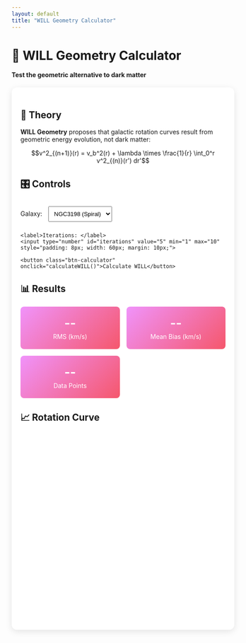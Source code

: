 ```yaml
---
layout: default
title: "WILL Geometry Calculator"
---
```


<style>
/* Additional styles for calculator page */
.calculator-container {
    background: white;
    border-radius: 12px;
    padding: 20px;
    margin: 20px 0;
    box-shadow: 0 4px 15px rgba(0,0,0,0.1);
}

.btn-calculator {
    background: linear-gradient(135deg, #667eea 0%, #764ba2 100%);
    color: white;
    border: none;
    padding: 12px 24px;
    border-radius: 6px;
    font-size: 16px;
    font-weight: 600;
    cursor: pointer;
    transition: transform 0.2s;
    margin: 5px;
}

.btn-calculator:hover {
    transform: translateY(-2px);
}

.results-grid {
    display: grid;
    grid-template-columns: repeat(auto-fit, minmax(200px, 1fr));
    gap: 15px;
    margin: 20px 0;
}

.stat-card {
    background: linear-gradient(135deg, #f093fb 0%, #f5576c 100%);
    color: white;
    padding: 20px;
    border-radius: 8px;
    text-align: center;
}

.stat-value {
    font-size: 2em;
    font-weight: 700;
    margin-bottom: 5px;
}

.chart-container {
    position: relative;
    height: 400px;
    margin: 20px 0;
}
</style>

# 🌌 WILL Geometry Calculator

**Test the geometric alternative to dark matter**

<div class="calculator-container">

## 🔬 Theory
**WILL Geometry** proposes that galactic rotation curves result from geometric energy evolution, not dark matter:

$$v^2_{(n+1)}(r) = v_b^2(r) + \lambda \times \frac{1}{r} \int_0^r v^2_{(n)}(r') dr'$$

## 🎛️ Controls
<div style="margin: 20px 0;">
    <label>Galaxy: </label>
    <select id="galaxySelect" style="padding: 8px; margin: 10px;">
        <option value="NGC3198" selected>NGC3198 (Spiral)</option>
        <option value="DDO154">DDO154 (Dwarf)</option>
        <option value="NGC2403">NGC2403 (Spiral)</option>
        <option value="NGC6503">NGC6503 (Spiral)</option>
    </select>
    
    <label>Iterations: </label>
    <input type="number" id="iterations" value="5" min="1" max="10" style="padding: 8px; width: 60px; margin: 10px;">
    
    <button class="btn-calculator" onclick="calculateWILL()">Calculate WILL</button>
</div>

## 📊 Results
<div class="results-grid" id="resultsGrid">
    <div class="stat-card">
        <div class="stat-value" id="rmsValue">--</div>
        <div class="stat-label">RMS (km/s)</div>
    </div>
    <div class="stat-card">
        <div class="stat-value" id="meanBias">--</div>
        <div class="stat-label">Mean Bias (km/s)</div>
    </div>
    <div class="stat-card">
        <div class="stat-value" id="dataPoints">--</div>
        <div class="stat-label">Data Points</div>
    </div>
</div>

## 📈 Rotation Curve
<div class="chart-container">
    <canvas id="rotationChart"></canvas>
</div>

</div>

<script src="https://cdnjs.cloudflare.com/ajax/libs/Chart.js/3.9.1/chart.min.js"></script>
<script>
// SPARC Galaxy Database
const sparcGalaxies = {
    "NGC3198": {
        name: "NGC3198",
        type: "Spiral Galaxy",
        inclination: 72,
        vflat: 157,
        data: [
            [0.32, 24.4, 0.0, 63.28, 0.0],
            [0.64, 43.3, 0.0, 73.66, 0.0],
            [0.96, 45.5, 0.0, 78.98, 0.0],
            [1.28, 58.5, 0.35, 82.7, 0.0],
            [1.61, 68.8, 0.15, 84.22, 0.0],
            [1.93, 76.9, -0.05, 83.17, 0.0],
            [2.24, 82.0, -0.47, 87.04, 0.0],
            [2.57, 86.9, -0.95, 88.91, 0.0],
            [2.89, 97.6, -1.43, 88.98, 0.0],
            [3.21, 100.0, -1.14, 93.81, 0.0],
            [3.54, 107.0, -0.39, 101.22, 0.0],
            [3.85, 113.0, 0.36, 108.53, 0.0],
            [4.17, 117.0, 1.52, 115.51, 0.0],
            [4.5, 119.0, 3.07, 120.51, 0.0],
            [4.82, 127.0, 4.63, 125.42, 0.0],
            [5.15, 132.0, 6.02, 129.4, 0.0],
            [5.46, 134.0, 7.16, 133.15, 0.0],
            [5.78, 137.0, 8.31, 136.45, 0.0],
            [6.1, 140.0, 9.46, 139.41, 0.0],
            [6.43, 142.0, 10.61, 141.85, 0.0]
        ]
    },
    "DDO154": {
        name: "DDO154", 
        type: "Dwarf Galaxy",
        inclination: 66,
        vflat: 47,
        data: [
            [0.49, 13.8, 3.74, 12.31, 0.0],
            [0.99, 21.6, 7.46, 14.55, 0.0],
            [1.48, 28.9, 10.87, 12.95, 0.0],
            [1.97, 34.3, 13.32, 11.54, 0.0],
            [2.47, 38.2, 14.77, 10.18, 0.0],
            [2.96, 42.0, 16.2, 9.16, 0.0],
            [3.46, 44.6, 17.6, 8.37, 0.0],
            [3.95, 46.3, 17.91, 7.77, 0.0],
            [4.44, 47.4, 17.48, 7.29, 0.0],
            [4.94, 48.2, 16.93, 6.89, 0.0],
            [5.43, 47.4, 16.28, 6.55, 0.0],
            [5.92, 45.5, 15.64, 6.26, 0.0]
        ]
    },
    "NGC2403": {
        name: "NGC2403",
        type: "Spiral Galaxy", 
        inclination: 63,
        vflat: 131,
        data: [
            [0.16, 24.5, 0.0, 23.21, 0.0],
            [0.26, 35.3, 0.0, 35.33, 0.0],
            [0.36, 43.2, 1.92, 46.97, 0.0],
            [0.46, 52.0, 2.29, 56.68, 0.0],
            [0.56, 60.9, 2.64, 63.77, 0.0],
            [0.66, 65.8, 3.0, 67.56, 0.0],
            [0.76, 71.7, 3.34, 70.83, 0.0],
            [0.86, 74.6, 3.68, 72.8, 0.0],
            [0.96, 74.6, 4.02, 74.87, 0.0],
            [1.06, 76.6, 4.37, 77.12, 0.0],
            [1.16, 78.5, 4.75, 79.47, 0.0],
            [1.27, 83.4, 5.15, 82.18, 0.0],
            [1.36, 86.4, 5.51, 85.19, 0.0],
            [1.47, 87.4, 5.76, 87.94, 0.0],
            [1.57, 90.3, 5.98, 90.77, 0.0],
            [1.67, 93.3, 6.21, 93.98, 0.0]
        ]
    },
    "NGC6503": {
        name: "NGC6503",
        type: "Spiral Galaxy",
        inclination: 74,
        vflat: 116,
        data: [
            [0.76, 77.0, 4.04, 70.72, 0.0],
            [1.52, 100.0, 7.62, 123.17, 0.0],
            [2.28, 110.0, 9.72, 142.64, 0.0],
            [3.04, 118.0, 12.42, 134.42, 0.0],
            [3.79, 121.0, 13.35, 121.97, 0.0],
            [4.55, 121.0, 14.78, 111.53, 0.0],
            [5.31, 117.0, 17.55, 103.23, 0.0],
            [6.07, 116.0, 19.2, 96.65, 0.0],
            [6.83, 116.0, 20.33, 91.96, 0.0],
            [7.59, 116.0, 21.66, 87.62, 0.0],
            [8.35, 115.0, 22.79, 83.25, 0.0],
            [9.11, 115.0, 23.92, 79.58, 0.0],
            [9.86, 116.0, 24.84, 76.81, 0.0],
            [10.64, 117.0, 25.46, 74.18, 0.0]
        ]
    }
};

let chart = null;

// WILL Calculation Engine
function calculateWILL() {
    const galaxySelect = document.getElementById('galaxySelect');
    const iterations = parseInt(document.getElementById('iterations').value);
    
    const galaxy = sparcGalaxies[galaxySelect.value];
    const galaxyData = galaxy.data.map(row => ({
        r: row[0],
        v_obs: row[1], 
        v_gas: row[2],
        v_disk: row[3],
        v_bulge: row[4]
    }));
    
    // Determine disc factor (λ = 0.45 for thin discs, 1.0 otherwise)
    const lambda = (galaxy.inclination >= 70 && galaxy.vflat >= 180) ? 0.45 : 1.0;
    
    // Calculate WILL predictions
    const results = calculateWILLPredictions(galaxyData, iterations, lambda);
    
    // Update display
    updateResults(results, lambda, galaxy.name);
    updateChart(results);
}

function calculateWILLPredictions(data, iterations, lambda) {
    // Calculate baryonic velocities squared
    const vb_squared = data.map(point => 
        point.v_gas * point.v_gas + 
        point.v_disk * point.v_disk + 
        point.v_bulge * point.v_bulge
    );
    
    // Initialize with baryonic velocities
    let v_squared_current = [...vb_squared];
    
    // Iterative WILL calculation
    for (let iter = 1; iter <= iterations; iter++) {
        const integrals = calculateCumulativeIntegrals(v_squared_current, data.map(p => p.r));
        
        // Update v² = v_b² + λ * integral/r
        v_squared_current = data.map((point, i) => 
            vb_squared[i] + lambda * integrals[i] / point.r
        );
    }
    
    // Generate results
    const results = data.map((point, i) => ({
        r: point.r,
        v_obs: point.v_obs,
        v_baryonic: Math.sqrt(vb_squared[i]),
        v_will: Math.sqrt(Math.max(0, v_squared_current[i])),
        residual: point.v_obs - Math.sqrt(Math.max(0, v_squared_current[i]))
    }));
    
    return results;
}

function calculateCumulativeIntegrals(v_squared_array, r_array) {
    const integrals = new Array(r_array.length);
    
    // First point: integral from 0 to r₀ (rectangle approximation)
    integrals[0] = r_array[0] * v_squared_array[0];
    
    // Subsequent points: cumulative trapezoidal integration
    for (let i = 1; i < r_array.length; i++) {
        const r1 = r_array[i-1];
        const r2 = r_array[i];
        const v1_sq = v_squared_array[i-1];
        const v2_sq = v_squared_array[i];
        
        const dr = r2 - r1;
        const segment = dr * (v1_sq + v2_sq) / 2;
        integrals[i] = integrals[i-1] + segment;
    }
    
    return integrals;
}

function updateResults(results, lambda, galaxyName) {
    // Calculate statistics
    const residuals = results.map(r => r.residual);
    const rms = Math.sqrt(residuals.reduce((sum, r) => sum + r*r, 0) / residuals.length);
    const meanBias = residuals.reduce((sum, r) => sum + r, 0) / residuals.length;
    
    // Update UI
    document.getElementById('rmsValue').textContent = rms.toFixed(2);
    document.getElementById('meanBias').textContent = meanBias.toFixed(2);
    document.getElementById('dataPoints').textContent = results.length;
}

function updateChart(results) {
    const ctx = document.getElementById('rotationChart').getContext('2d');
    
    if (chart) {
        chart.destroy();
    }
    
    chart = new Chart(ctx, {
        type: 'line',
        data: {
            labels: results.map(r => r.r.toFixed(2)),
            datasets: [{
                label: 'Observed V(r)',
                data: results.map(r => r.v_obs),
                borderColor: '#e74c3c',
                backgroundColor: 'transparent',
                borderWidth: 3,
                pointRadius: 5,
                pointBackgroundColor: '#e74c3c'
            }, {
                label: 'WILL Prediction',
                data: results.map(r => r.v_will),
                borderColor: '#3498db',
                backgroundColor: 'transparent',
                borderWidth: 2,
                borderDash: [5, 5],
                pointRadius: 4,
                pointBackgroundColor: '#3498db'
            }, {
                label: 'Baryonic Only',
                data: results.map(r => r.v_baryonic),
                borderColor: '#2ecc71',
                backgroundColor: 'transparent',
                borderWidth: 1,
                pointRadius: 2,
                pointBackgroundColor: '#2ecc71'
            }]
        },
        options: {
            responsive: true,
            maintainAspectRatio: false,
            plugins: {
                title: {
                    display: true,
                    text: 'Galactic Rotation Curve: WILL vs Observations'
                },
                legend: {
                    position: 'top'
                }
            },
            scales: {
                x: {
                    title: {
                        display: true,
                        text: 'Radius (kpc)'
                    }
                },
                y: {
                    title: {
                        display: true,
                        text: 'Velocity (km/s)'
                    }
                }
            }
        }
    });
}

// Initialize with default galaxy
calculateWILL();</script>